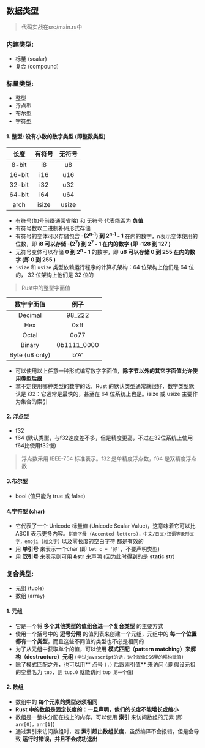## 数据类型
> 代码实战在src/main.rs中  

### 内建类型: 
  + 标量 (scalar)
  + 复合 (compound)


### 标量类型:
  + 整型
  + 浮点型
  + 布尔型
  + 字符型  

#### 1. 整型: 没有小数的数字类型 (即整数类型)  

|  长度  | 有符号 | 无符号 |
|:-----:|:-----:|:-----:|
|8-bit  |i8     |u8     |
|16-bit |i16    |u16    |
|32-bit |i32    |u32    |
|64-bit |i64    |u64    |
|arch   |isize  |usize  |  
  
+ 有符号(加号前缀通常省略) 和 无符号 代表能否为 **负值**
+ 有符号数以二进制补码形式存储
+ 有符号的变体可以存储包含 **-(2<sup>n-1</sup>) 到 2<sup>n-1</sup> - 1** 在内的数字，n表示变体使用的位数，即 **i8 可以存储 -(2<sup>7</sup>) 到 2<sup>7</sup> - 1 在内的数字 (即 -128 到 127 )**
+ 无符号变体可以存储 **0 到 2<sup>n</sup> - 1** 的数字，即 **u8 可以存储 0 到 255 在内的数字 (即 0 到 255 )**
+ `isize` 和 `usize` 类型依赖运行程序的计算机架构：64 位架构上他们是 64 位的， 32 位架构上他们是 32 位的  


> Rust中的整型字面值  

| 数字字面值 |  例子  |
|:--------:|:------:|
|Decimal	 |98_222
|Hex	     |0xff
|Octal	   |0o77
|Binary	   |0b1111_0000
|Byte (u8 only)	|b'A'
  + 可以使用以上任意一种形式编写数字字面值，**除字节以外的其它字面值允许使用类型后缀**
  + 拿不定使用哪种类型的数字的话，Rust 的默认类型通常就很好，数字类型默认是 i32：它通常是最快的，甚至在 64 位系统上也是。isize 或 usize 主要作为集合的索引

#### 2. 浮点型  
+ f32
+ f64 (默认类型，与f32速度差不多，但是精度更高，不过在32位系统上使用f64比使用f32慢)  

> 浮点数采用 IEEE-754 标准表示。f32 是单精度浮点数，f64 是双精度浮点数  

#### 3.布尔型
+ bool (值只能为 true 或 false)

#### 4.字符型 (char)
+ 它代表了一个 Unicode 标量值 (Unicode Scalar Value)，这意味着它可以比 ASCII 表示更多内容。`拼音字母 (Accented letters)，中文/日文/汉语等象形文字，emoji (絵文字)` 以及零长度的空白字符 都是有效的  
+ 用 **单引号** 来表示一个char (即 `let c = '好'`，不要声明类型)
+ 用 **双引号** 来表示则可用 **&str** 来声明 (因为此时得到的是 **static str**)


### 复合类型:
  + 元组 (tuple)
  + 数组 (array)

#### 1. 元组
+ 它是一个将 **多个其他类型的值组合进一个复合类型** 的主要方式
+ 使用一个括号中的 **逗号分隔** 的值列表来创建一个元组，元组中的 **每一个位置都有一个类型**，而且这些不同值的类型也不必是相同的
+ 为了从元组中获取单个的值，可以使用 **模式匹配（pattern matching）来解构（destructure）元组** `(学过javascript的话，这个就像ES6里的解构赋值)`
+ 除了模式匹配之外，也可以用** 点号 `(.)` 后跟索引值** 来访问 (即 假设元祖的变量名为 `tup`，则 `tup.0` 就能访问 `tup 第一个值`)  

#### 2. 数组  
+ 数组中的 **每个元素的类型必须相同**  
+ **Rust 中的数组是固定长度的：一旦声明，他们的长度不能增长或缩小**  
+ 数组是一整块分配在栈上的内存。可以使用 **索引** 来访问数组的元素 (即 `arr[0]，arr[1]`)  
+ 通过索引来访问数组时，若 **索引超出数组长度**，虽然编译不会报错，但是会导致 **运行时错误，并且不会成功退出**
